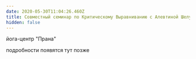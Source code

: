 ```yaml
---
date: 2020-05-30T11:04:26.460Z
title: Совместный семинар по Критическому Выравниванию с Алевтиной Шелухиной
hidden: false
---
```

йога-центр "Прана"

подробности появятся тут позже
